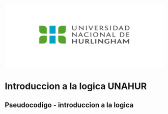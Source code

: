 <img src="logo_unahur.png" alt="logo-unahur" width="500" height="200" />

# Introduccion a la logica UNAHUR

## Pseudocodigo - introduccion a la logica
